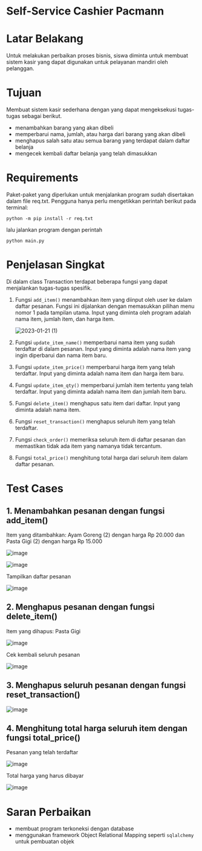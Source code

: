 # Self-Service Cashier Pacmann
# Latar Belakang
Untuk melakukan perbaikan proses bisnis, siswa diminta untuk membuat sistem kasir yang dapat digunakan untuk pelayanan mandiri oleh pelanggan.
# Tujuan
Membuat sistem kasir sederhana dengan yang dapat mengeksekusi tugas-tugas sebagai berikut.
  - menambahkan barang yang akan dibeli
  - memperbarui nama, jumlah, atau harga dari barang yang akan dibeli
  - menghapus salah satu atau semua barang yang terdapat dalam daftar belanja
  - mengecek kembali daftar belanja yang telah dimasukkan
# Requirements
Paket-paket yang diperlukan untuk menjalankan program sudah disertakan dalam file req.txt. Pengguna hanya perlu mengetikkan perintah berikut pada terminal:
```
python -m pip install -r req.txt
```
lalu jalankan program dengan perintah 
```
python main.py
```
# Penjelasan Singkat
Di dalam class Transaction terdapat beberapa fungsi yang dapat menjalankan tugas-tugas spesifik.
1. Fungsi ```add_item()``` menambahkan item yang diinput oleh user ke dalam daftar pesanan. Fungsi ini dijalankan dengan memasukkan pilihan menu nomor 1 pada tampilan utama. Input yang diminta oleh program adalah nama item, jumlah item, dan harga item.
  
      ![2023-01-21 (1)](https://user-images.githubusercontent.com/100136072/213847715-e7791995-d311-4e33-a7aa-b5c0a2ed9d1f.png "Fungsi add_item")
      
 2. Fungsi ```update_item_name()``` memperbarui nama item yang sudah terdaftar di dalam pesanan. Input yang diminta adalah nama item yang ingin diperbarui dan nama item baru.
   
 3. Fungsi ```update_item_price()``` memperbarui harga item yang telah terdaftar. Input yang diminta adalah nama item dan harga item baru.
 
 4. Fungsi ```update_item_qty()``` memperbarui jumlah item tertentu yang telah terdaftar. Input yang diminta adalah nama item dan jumlah item baru.
 
 5. Fungsi ```delete_item()``` menghapus satu item dari daftar. Input yang diminta adalah nama item.
   
 6. Fungsi ```reset_transaction()``` menghapus seluruh item yang telah terdaftar.
 
 7. Fungsi ```check_order()``` memeriksa seluruh item di daftar pesanan dan memastikan tidak ada item yang namanya tidak tercantum.
 
 8. Fungsi ```total_price()``` menghitung total harga dari seluruh item dalam daftar pesanan.

# Test Cases
## 1. Menambahkan pesanan dengan fungsi add_item()
Item yang ditambahkan: Ayam Goreng (2) dengan harga Rp 20.000 dan Pasta Gigi (2) dengan harga Rp 15.000

![image](https://user-images.githubusercontent.com/100136072/213850964-deb51a5f-afba-46f0-a80e-30a1581e8f19.png "Menambahkan item Ayam Goreng")

![image](https://user-images.githubusercontent.com/100136072/213851448-9254b9c1-e7d9-47fd-8567-98a1e53875d6.png "Menambahkan item Pasta Gigi")

Tampilkan daftar pesanan

![image](https://user-images.githubusercontent.com/100136072/213851842-0ce26c02-1e93-4a1e-b2bd-54a6cd577753.png "Menampilkan pesanan")
## 2. Menghapus pesanan dengan fungsi delete_item()
Item yang dihapus: Pasta Gigi

![image](https://user-images.githubusercontent.com/100136072/213852824-0445480b-0128-4660-964d-093e9e975268.png "Menghapus item Pasta Gigi")

Cek kembali seluruh pesanan

![image](https://user-images.githubusercontent.com/100136072/213853293-8ff9718e-97ea-450b-89ee-cf5c1207899b.png "Cek daftar pesanan")

## 3. Menghapus seluruh pesanan dengan fungsi reset_transaction()
![image](https://user-images.githubusercontent.com/100136072/213861228-7893121a-03b5-4240-b566-8654f5f4aca8.png "Menghapus seluruh transaksi")

## 4. Menghitung total harga seluruh item dengan fungsi total_price()
Pesanan yang telah terdaftar

![image](https://user-images.githubusercontent.com/100136072/213861356-3e0af6d8-7b08-4be1-978c-9dad0289ed0a.png "Menghitung total harga seluruh item")

Total harga yang harus dibayar

![image](https://user-images.githubusercontent.com/100136072/213861863-cf720dd9-5ee1-4e1d-b447-dfc8ef869423.png "Harga total")

# Saran Perbaikan
- membuat program terkoneksi dengan database
- menggunakan framework Object Relational Mapping seperti ```sqlalchemy``` untuk pembuatan objek
